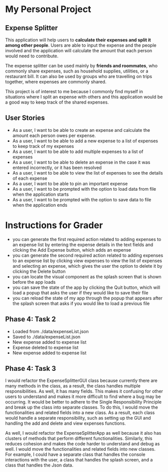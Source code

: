 # My Personal Project

## Expense Splitter

This application will help users to **calculate their expenses and split it among other people**. Users are able to
input the expense and the people involved and the application will calculate the amount that each person would 
need to contribute.

The expense splitter can be used mainly by **friends and roommates**, who commonly share expenses, such as household
supplies, utilities, or a restaurant bill. It can also be used by groups who are travelling on trips together,
where expenses are commonly shared. 

This project is of interest to me because I commonly find myself in situations where I split an expense with others 
and this application would be a good way to keep track of the shared expenses.

## User Stories

- As a user, I want to be able to create an expense and calculate the amount each person owes per expense.
- As a user, I want to be able to add a new expense to a list of expenses to keep track of my expenses
- As a user, I want to be able to add multiple expenses to a list of expenses
- As a user, I want to be able to delete an expense in the case it was entered incorrectly, or it has been resolved
- As a user, I want to be able to view the list of expenses to see the details of each expense
- As a user, I want to be able to pin an important expense
- As a user, I want to be prompted with the option to load data from file when the application starts 
- As a user, I want to be prompted with the option to save data to file when the application ends

# Instructions for Grader

- you can generate the first required action related to adding expenses to an expense list by entering the expense details in the text fields and clicking the Add Expense button, which adds an expense
- you can generate the second required action related to adding expenses to an expense list by clicking view expenses to view the list of expenses and selecting an expense, which gives the user the option to delete it by clicking the Delete button
- you can locate the visual component as the splash screen that is shown before the app loads
- you can save the state of the app by clicking the Quit button, which will load a popup that asks the user if they would like to save their file
- you can reload the state of my app through the popup that appears after the splash screen that asks if you would like to load a previous file

## Phase 4: Task 2
- Loaded from ./data/expenseList.json
- Saved to ./data/expenseList.json
- New expense added to expense list
- Expense deleted to expense list
- New expense added to expense list

## Phase 4: Task 3
I would refactor the ExpenseSplitterGUI class because currently there are many methods in the class, as a result, the 
class handles multiple responsibilities. As well, it has many fields. This makes it confusing for other users to understand
and makes it more difficult to find where a bug may be occurring. It would be better to adhere to the Single Responsibility 
Principle and break up the class into separate classes. To do this, I would move the functionalities and related fields 
into a new class. As a result, each class would handle a separate responsibility, such as setting up the GUI and handling the 
add and delete and view expenses functions.

As well, I would refactor the ExpenseSplitterApp as well because it also has clusters of methods that perform different functionalities.
Similarly, this reduces cohesion and makes the code harder to understand and debug as well. I would move the functionalities 
and related fields into new classes. For example, I could have a separate class that handles the console interactions with the user,
a class that handles the splash screen, and a class that handles the Json data. 